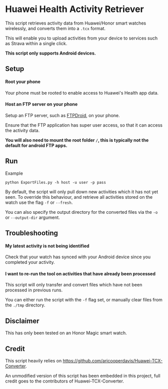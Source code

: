 # Huawei Health Activity Retriever
This script retrieves activity data from Huawei/Honor smart watches wirelessly, and converts them into a `.tcx` format.

This will enable you to upload activities from your device to services such as Strava within a single click.

**This script only supports Android devices.**

## Setup
#### Root your phone
Your phone must be rooted to enable access to Huawei's Health app data.

#### Host an FTP server on your phone
Setup an FTP server, such as  [FTPDroid](https://play.google.com/store/apps/details?id=berserker.android.apps.ftpdroid), on your phone.

Ensure that the FTP application has super user access, so that it can access the activity data.

**You will also need to mount the root folder `/`, this is typically not the default for android FTP apps.**


## Run
Example
```
python ExportFiles.py -h host -u user -p pass
```

By default, the script will only pull down new activities which it has not yet seen. To override this behaviour, and retrieve all activities stored on the watch use the flag `-f` or `--fresh`.

You can also specify the output directory for the converted files via the `-o` or `--output-dir` argument.

####
####
## Troubleshooting
#### My latest activity is not being identified
Check that your watch has synced with your Android device since you completed your activity.
#### I want to re-run the tool on activities that have already been processed
This script will only transfer and convert files which have not been processed in previous runs.

You can either run the script with the `-f` flag set, or manually clear files from the `./tmp` directory.

## Disclaimer
This has only been tested on an Honor Magic smart watch.

## Credit
This script heavily relies on https://github.com/aricooperdavis/Huawei-TCX-Converter.

An unmodified version of this script has been embedded in this project, full credit goes to the contributors of Huawei-TCX-Converter.